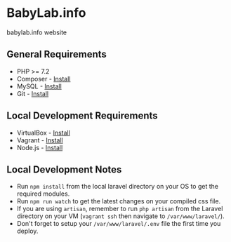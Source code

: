# BabyLab.info
babylab.info website

## General Requirements
* PHP >= 7.2
* Composer - [Install](https://getcomposer.org/download/)
* MySQL - [Install](https://www.mysql.com/downloads/)
* Git - [Install](https://git-scm.com/downloads)

## Local Development Requirements
* VirtualBox - [Install](https://www.virtualbox.org/wiki/Downloads)
* Vagrant - [Install](https://www.vagrantup.com/downloads.html)
* Node.js - [Install](https://nodejs.org/en/download/)

## Local Development Notes
* Run `npm install` from the local laravel directory on your OS to get the required modules.
* Run  `npm run watch` to get the latest changes on your compiled css file.
* If you are using `artisan`, remember to run `php artisan` from the Laravel directory on your VM (`vagrant ssh` then navigate to `/var/www/laravel/`).
* Don't forget to setup your `/var/www/laravel/.env` file the first time you deploy.